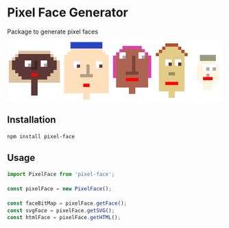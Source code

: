 # Pixel Face Generator

Package to generate pixel faces

![Faces](/assets/faces.png)

## Installation

`npm install pixel-face`

## Usage

```js
import PixelFace from 'pixel-face';

const pixelFace = new PixelFace();

const faceBitMap = pixelFace.getFace();
const svgFace = pixelFace.getSVG();
const htmlFace = pixelFace.getHTML();
```